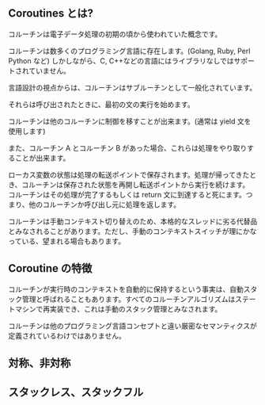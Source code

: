 ## Coroutines とは?

コルーチンは電子データ処理の初期の頃から使われていた概念です。

コルーチンは数多くのプログラミング言語に存在します。(Golang, Ruby, Perl Python など)
しかしながら、C, C++などの言語にはライブラリなしではサポートされていません。

言語設計の視点からは、コルーチンはサブルーチンとして一般化されています。

それらは呼び出されたときに、最初の文の実行を始めます。

コルーチンは他のコルーチンに制御を移すことが出来ます。(通常は yield 文を使用します)

また、コルーチン A とコルーチン B があった場合、これらは処理をやり取りすることが出来ます。

ローカス変数の状態は処理の転送ポイントで保存されます。処理が帰ってきたとき、コルーチンは保存された状態を再開し転送ポイントから実行を続けます。
コルーチンはその処理が完了するもしくは return 文に到達すると死にます。つまり、他のコルーチンか呼び出し元に処理を返します。

コルーチンは手動コンテキスト切り替えのため、本格的なスレッドに劣る代替品とみなされることがあります。ただし、手動のコンテキストスイッチが理にかなっている、望まれる場合もあります。

## Coroutine の特徴

コルーチンが実行時のコンテキストを自動的に保持するという事実は、自動スタック管理と呼ばれることもあります。すべてのコルーチンアルゴリズムはステートマシンで再実装でき、これは手動のスタック管理とみなされます。

コルーチンは他のプログラミング言語コンセプトと違い厳密なセマンティクスが定義されているわけではありません。

## 対称、非対称

## スタックレス、スタックフル
